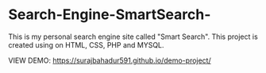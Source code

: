 # Search-Engine-SmartSearch-
This is my personal search engine site called "Smart Search". This project is created using on HTML, CSS, PHP and MYSQL. 

VIEW DEMO: https://surajbahadur591.github.io/demo-project/ 
